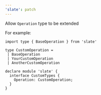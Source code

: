 ```yaml
---
'slate': patch
---
```


Allow `Operation` type to be extended

For example:

```
import type { BaseOperation } from 'slate'

type CustomOperation =
 | BaseOperation
 | YourCustomOperation
 | AnotherCustomOperation

declare module 'slate' {
  interface CustomTypes {
    Operation: CustomOperation;
  }
}
```
